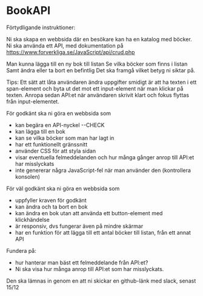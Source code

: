 # BookAPI
Förtydligande instruktioner:

Ni ska skapa en webbsida där en besökare kan ha en katalog med böcker.
Ni ska använda ett API, med dokumentation på https://www.forverkliga.se/JavaScript/api/crud.php

Man kunna lägga till en ny bok till listan
Se vilka böcker som finns i listan
Samt ändra eller ta bort en befintlig
Det ska framgå vilket betyg ni siktar på.

Tips: Ett sätt att låta användaren ändra uppgifter smidigt är att ha texten i ett span-element och byta ut det mot ett input-element när man klickar på texten.
Anropa sedan API:et när användaren skrivit klart och fokus flyttas från input-elementet.


För godkänt ska ni göra en webbsida som
- kan begära en API-nyckel --CHECK
- kan lägga till en bok
- kan se vilka böcker som man har lagt in
- har ett funktionellt gränssnitt
- använder CSS för att styla sidan
- visar eventuella felmeddelanden och hur många gånger anrop till API:et har misslyckats
- inte genererar några JavaScript-fel när man använder den (kontrollera konsolen)

För väl godkänt ska ni göra en webbsida som
- uppfyller kraven för godkänt
- kan ändra och ta bort en bok
- kan ändra en bok utan att använda ett button-element med klickhändelse
- är responsiv, dvs fungerar även på mindre skärmar
- har en funktion för att lägga till ett antal böcker till listan, från ett annat API



Fundera på: 
- hur hanterar man bäst ett felmeddelande från API:et?
- Ni ska visa hur många anrop till API:et som har misslyckats.

Den ska lämnas in genom en att ni skickar en github-länk med slack, senast 15/12